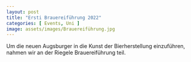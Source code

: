 ```yaml
---
layout: post
title: "Ersti Brauereiführung 2022"
categories: [ Events, Uni ]
image: assets/images/Brauereiführung.jpg
---
```

Um die neuen Augsburger in die Kunst der Bierherstellung einzuführen, nahmen wir an der Riegele Brauereiführung teil.
